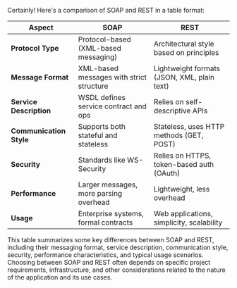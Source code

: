 Certainly! Here's a comparison of SOAP and REST in a table format:

| Aspect                   | SOAP                                    | REST                                       |
|--------------------------|-----------------------------------------|---------------------------------------------|
| **Protocol Type**        | Protocol-based (XML-based messaging)     | Architectural style based on principles     |
| **Message Format**       | XML-based messages with strict structure | Lightweight formats (JSON, XML, plain text) |
| **Service Description**  | WSDL defines service contract and ops    | Relies on self-descriptive APIs             |
| **Communication Style**  | Supports both stateful and stateless     | Stateless, uses HTTP methods (GET, POST)   |
| **Security**             | Standards like WS-Security               | Relies on HTTPS, token-based auth (OAuth)   |
| **Performance**          | Larger messages, more parsing overhead   | Lightweight, less overhead                 |
| **Usage**                | Enterprise systems, formal contracts     | Web applications, simplicity, scalability   |

This table summarizes some key differences between SOAP and REST, including their messaging format, service description, communication style, security, performance characteristics, and typical usage scenarios. Choosing between SOAP and REST often depends on specific project requirements, infrastructure, and other considerations related to the nature of the application and its use cases.

